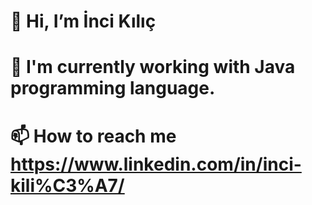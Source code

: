
# 👋 Hi, I’m İnci Kılıç
# 🌱 I'm currently working with Java programming language.
# 📫 How to reach me https://www.linkedin.com/in/inci-kili%C3%A7/
